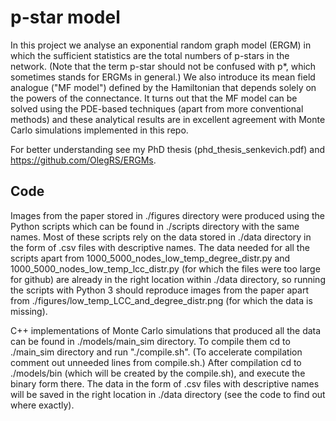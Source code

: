 # p-star model
In this project we analyse an exponential random graph model (ERGM) in which the sufficient statistics are the total numbers of p-stars in the network. (Note that the term p-star should not be confused with p*, which sometimes stands for ERGMs in general.) We also introduce its mean field analogue ("MF model") defined by the Hamiltonian that depends solely on the powers of the connectance. It turns out that the MF model can be solved using the PDE-based techniques (apart from more conventional methods) and these analytical results are in excellent agreement with Monte Carlo simulations implemented in this repo.

For better understanding see my PhD thesis (phd_thesis_senkevich.pdf) and https://github.com/OlegRS/ERGMs.

## Code
Images from the paper stored in ./figures directory were produced using the Python scripts which can be found in ./scripts directory with the same names. Most of these scripts rely on the data stored in ./data directory in the form of .csv files with descriptive names. The data needed for all the scripts apart from 1000_5000_nodes_low_temp_degree_distr.py and 1000_5000_nodes_low_temp_lcc_distr.py (for which the files were too large for github) are already in the right location within ./data directory, so running the scripts with Python 3 should reproduce images from the paper apart from ./figures/low_temp_LCC_and_degree_distr.png (for which the data is missing). 

C++ implementations of Monte Carlo simulations that produced all the data can be found in ./models/main_sim directory. To compile them cd to ./main_sim directory and run "./compile.sh". (To accelerate compilation comment out unneeded lines from compile.sh.) After compilation cd to ./models/bin (which will be created by the compile.sh), and execute the binary form there. The data in the form of .csv files with descriptive names will be saved in the right location in ./data directory (see the code to find out where exactly).
